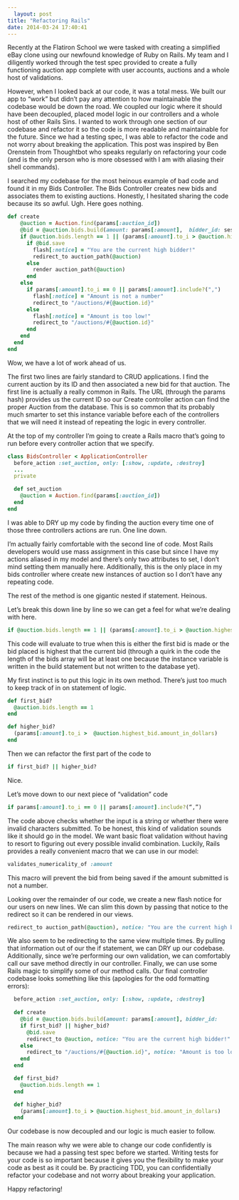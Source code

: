 ```yaml
---
  layout: post
title: "Refactoring Rails"
date: 2014-03-24 17:40:41
---
```


Recently at the Flatiron School we were tasked with creating a simplified eBay clone using our newfound knowledge of Ruby on Rails. My team and I diligently worked through the test spec provided to create a fully functioning auction app complete with user accounts, auctions and a whole host of validations.

However, when I looked back at our code, it was a total mess. We built our app to “work” but didn’t pay any attention to how maintainable the codebase would be down the road. We coupled our logic where it should have been decoupled, placed model logic in our controllers and a whole host of other Rails Sins. I wanted to work through one section of our codebase and refactor it so the code is more readable and maintainable for the future. Since we had a testing spec, I was able to refactor the code and not worry about breaking the application. This post was inspired by Ben Orenstein from Thoughtbot who speaks regularly on refactoring your code (and is the only person who is more obsessed with I am with aliasing their shell commands).

I searched my codebase for the most heinous example of bad code and found it in my Bids Controller. The Bids Controller creates new bids and associates them to existing auctions. Honestly, I hesitated sharing the code because its so awful. Ugh. Here goes nothing.

```ruby
def create
    @auction = Auction.find(params[:auction_id])
    @bid = @auction.bids.build(amount: params[:amount],  bidder_id: session[:user_id])
    if @auction.bids.length == 1 || (params[:amount].to_i > @auction.highest_bid.amount_in_dollars)
      if @bid.save
        flash[:notice] = "You are the current high bidder!"
        redirect_to auction_path(@auction)
      else
        render auction_path(@auction)
      end
    else
      if params[:amount].to_i == 0 || params[:amount].include?(",")
        flash[:notice] = "Amount is not a number"
        redirect_to "/auctions/#{@auction.id}"
      else
        flash[:notice] = "Amount is too low!"
        redirect_to "/auctions/#{@auction.id}"
      end
    end
  end
end
```
Wow, we have a lot of work ahead of us.

The first two lines are fairly standard to CRUD applications. I find the current auction by its ID and then associated a new bid for that auction. The first line is actually a really common in Rails. The URL (through the params hash) provides us the current ID so our Create controller action can find the proper Auction from the database. This is so common that its probably much smarter to set this instance variable before each of the controllers that we will need it instead of repeating the logic in every controller.

At the top of my controller I’m going to create a Rails macro that’s going to run before every controller action that we specify.

```ruby
class BidsController < ApplicationController
  before_action :set_auction, only: [:show, :update, :destroy]
  ...
  private

  def set_auction
    @auction = Auction.find(params[:auction_id])
  end
end
```
I was able to DRY up my code by finding the auction every time one of those three controllers actions are run. One line down.

I’m actually fairly comfortable with the second line of code. Most Rails developers would use mass assignment in this case but since I have my actions aliased in my model and there’s only two attributes to set, I don’t mind setting them manually here. Additionally, this is the only place in my bids controller where create new instances of auction so I don’t have any repeating code.

The rest of the method is one gigantic nested if statement. Heinous.

Let’s break this down line by line so we can get a feel for what we’re dealing with here.

```ruby
if @auction.bids.length == 1 || (params[:amount].to_i > @auction.highest_bid.amount_in_dollars)
```
This code will evaluate to true when this is either the first bid is made or the bid placed is highest that the current bid (through a quirk in the code the length of the bids array will be at least one because the instance variable is written in the build statement but not written to the database yet).

My first instinct is to put this logic in its own method. There’s just too much to keep track of in on statement of logic.

```ruby
def first_bid?
  @auction.bids.length == 1
end

def higher_bid?
  (params[:amount].to_i >  @auction.highest_bid.amount_in_dollars)
end
```  
Then we can refactor the first part of the code to

```ruby
if first_bid? || higher_bid?
```
Nice.

Let’s move down to our next piece of “validation” code

```ruby
if params[:amount].to_i == 0 || params[:amount].include?(“,”)
```

The code above checks whether the input is a string or whether there were invalid characters submitted. To be honest, this kind of validation sounds like it should go in the model. We want basic float validation without having to resort to figuring out every possible invalid combination. Luckily, Rails provides a really convenient macro that we can use in our model:

```ruby
validates_numericality_of :amount
```

This macro will prevent the bid from being saved if the amount submitted is not a number.

Looking over the remainder of our code, we create a new flash notice for our users on new lines. We can slim this down by passing that notice to the redirect so it can be rendered in our views.

```ruby
redirect_to auction_path(@auction), notice: "You are the current high bidder!"
```
We also seem to be redirecting to the same view multiple times. By pulling that information out of our the if statement, we can DRY up our codebase. Additionally, since we’re performing our own validation, we can comfortably call our save method directly in our controller. Finally, we can use some Rails magic to simplify some of our method calls. Our final controller codebase looks something like this (apologies for the odd formatting errors):

```ruby
  before_action :set_auction, only: [:show, :update, :destroy]
  
  def create
    @bid = @auction.bids.build(amount: params[:amount], bidder_id:                  session[:user_id])
    if first_bid? || higher_bid?
      @bid.save
      redirect_to @auction, notice: "You are the current high bidder!"
    else
      redirect_to "/auctions/#{@auction.id}", notice: "Amount is too low!"
    end
  end

  def first_bid?
    @auction.bids.length == 1
  end

  def higher_bid?
    (params[:amount].to_i > @auction.highest_bid.amount_in_dollars)
  end
```

  Our codebase is now decoupled and our logic is much easier to follow.

  The main reason why we were able to change our code confidently is because we had a passing test spec before we started. Writing tests for your code is so important because it gives you the flexibility to make your code as best as it could be. By practicing TDD, you can confidentially refactor your codebase and not worry about breaking your application.

  Happy refactoring!
